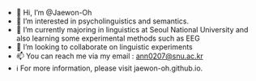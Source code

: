 - 👋 Hi, I’m @Jaewon-Oh
- 👀 I’m interested in psycholinguistics and semantics.
- 🌱 I’m currently majoring in linguistics at Seoul National University and also learning some experimental methods such as EEG
- 💞️ I’m looking to collaborate on linguistic experiments
- 📫 You can reach me via my email : ann0207@snu.ac.kr
- ℹ For more information, please visit jaewon-oh.github.io.

<!---
Jaewon-Oh/Jaewon-Oh is a ✨ special ✨ repository because its `README.md` (this file) appears on your GitHub profile.
You can click the Preview link to take a look at your changes.
--->
